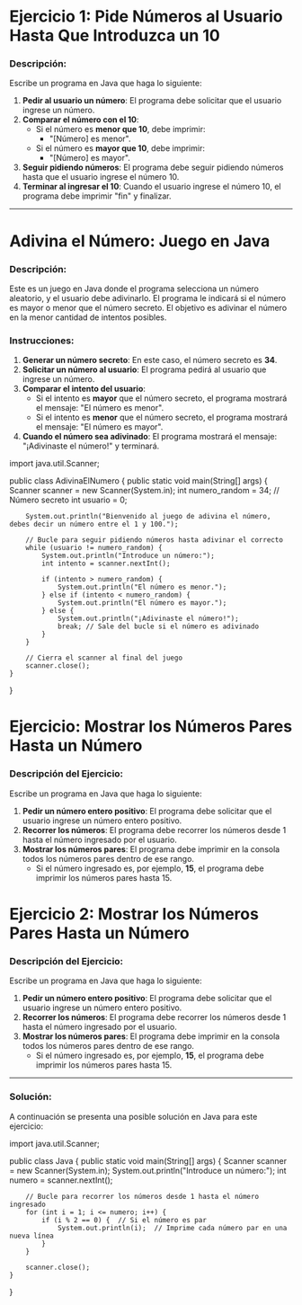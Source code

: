 # Ejercicio 1: Pide Números al Usuario Hasta Que Introduzca un 10

### Descripción:
Escribe un programa en Java que haga lo siguiente:

1. **Pedir al usuario un número**: El programa debe solicitar que el usuario ingrese un número.
2. **Comparar el número con el 10**:
   - Si el número es **menor que 10**, debe imprimir: 
     - "[Número] es menor".
   - Si el número es **mayor que 10**, debe imprimir: 
     - "[Número] es mayor".
3. **Seguir pidiendo números**: El programa debe seguir pidiendo números hasta que el usuario ingrese el número 10.
4. **Terminar al ingresar el 10**: Cuando el usuario ingrese el número 10, el programa debe imprimir "fin" y finalizar.

---

# Adivina el Número: Juego en Java

### Descripción:
Este es un juego en Java donde el programa selecciona un número aleatorio, y el usuario debe adivinarlo. El programa le indicará si el número es mayor o menor que el número secreto. El objetivo es adivinar el número en la menor cantidad de intentos posibles.

### Instrucciones:
1. **Generar un número secreto**: En este caso, el número secreto es **34**.
2. **Solicitar un número al usuario**: El programa pedirá al usuario que ingrese un número.
3. **Comparar el intento del usuario**: 
   - Si el intento es **mayor** que el número secreto, el programa mostrará el mensaje: "El número es menor".
   - Si el intento es **menor** que el número secreto, el programa mostrará el mensaje: "El número es mayor".
4. **Cuando el número sea adivinado**: El programa mostrará el mensaje: "¡Adivinaste el número!" y terminará.

import java.util.Scanner;

public class AdivinaElNumero {
    public static void main(String[] args) {
        Scanner scanner = new Scanner(System.in);
        int numero_random = 34; // Número secreto
        int usuario = 0;

        System.out.println("Bienvenido al juego de adivina el número, debes decir un número entre el 1 y 100.");

        // Bucle para seguir pidiendo números hasta adivinar el correcto
        while (usuario != numero_random) {
            System.out.println("Introduce un número:");
            int intento = scanner.nextInt();

            if (intento > numero_random) {
                System.out.println("El número es menor.");
            } else if (intento < numero_random) {
                System.out.println("El número es mayor.");
            } else {
                System.out.println("¡Adivinaste el número!");
                break; // Sale del bucle si el número es adivinado
            }
        }

        // Cierra el scanner al final del juego
        scanner.close();
    }
}


# Ejercicio: Mostrar los Números Pares Hasta un Número

### Descripción del Ejercicio:
Escribe un programa en Java que haga lo siguiente:

1. **Pedir un número entero positivo**: El programa debe solicitar que el usuario ingrese un número entero positivo.
2. **Recorrer los números**: El programa debe recorrer los números desde 1 hasta el número ingresado por el usuario.
3. **Mostrar los números pares**: El programa debe imprimir en la consola todos los números pares dentro de ese rango.
   - Si el número ingresado es, por ejemplo, **15**, el programa debe imprimir los números pares hasta 15.


# Ejercicio 2: Mostrar los Números Pares Hasta un Número

### Descripción del Ejercicio:
Escribe un programa en Java que haga lo siguiente:

1. **Pedir un número entero positivo**: El programa debe solicitar que el usuario ingrese un número entero positivo.
2. **Recorrer los números**: El programa debe recorrer los números desde 1 hasta el número ingresado por el usuario.
3. **Mostrar los números pares**: El programa debe imprimir en la consola todos los números pares dentro de ese rango.
   - Si el número ingresado es, por ejemplo, **15**, el programa debe imprimir los números pares hasta 15.

---

### Solución:

A continuación se presenta una posible solución en Java para este ejercicio:


import java.util.Scanner;

public class Java {
    public static void main(String[] args) {
        Scanner scanner = new Scanner(System.in);
        System.out.println("Introduce un número:");
        int numero = scanner.nextInt();
        
        // Bucle para recorrer los números desde 1 hasta el número ingresado
        for (int i = 1; i <= numero; i++) {
            if (i % 2 == 0) {  // Si el número es par
                System.out.println(i);  // Imprime cada número par en una nueva línea
            }
        }

        scanner.close();
    }
}
